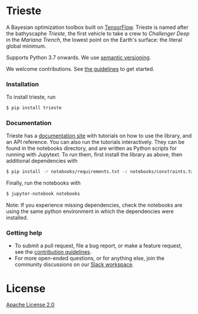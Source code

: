 # Trieste

A Bayesian optimization toolbox built on [TensorFlow](https://www.tensorflow.org/). Trieste is named after the bathyscaphe _Trieste_, the first vehicle to take a crew to _Challenger Deep_ in the _Mariana Trench_, the lowest point on the Earth's surface: the literal global minimum.

Supports Python 3.7 onwards. We use [semantic versioning](https://semver.org/).

We welcome contributions. See [the guidelines](CONTRIBUTING.md) to get started.

### Installation

To install trieste, run
```bash
$ pip install trieste
```

### Documentation

Trieste has a [documentation site](https://secondmind-labs.github.io/trieste) with tutorials on how to use the library, and an API reference. You can also run the tutorials interactively. They can be found in the notebooks directory, and are written as Python scripts for running with Jupytext. To run them, first install the library as above, then additional dependencies with
```bash
$ pip install -r notebooks/requirements.txt -c notebooks/constraints.txt
```
Finally, run the notebooks with
```bash
$ jupyter-notebook notebooks
```
Note: If you experience missing dependencies, check the notebooks are using the same python environment in which the dependencies were installed.

### Getting help

- To submit a pull request, file a bug report, or make a feature request, see the [contribution guidelines](CONTRIBUTING.md).
- For more open-ended questions, or for anything else, join the community discussions on our [Slack workspace](https://join.slack.com/t/secondmind-labs/shared_invite/zt-jmac0bz5-A~WBezivf5uhP1JG9i30FA).

# License

[Apache License 2.0](LICENSE)
